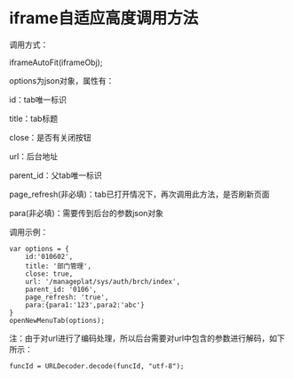 # iframe自适应高度调用方法

调用方式：

iframeAutoFit(iframeObj);

options为json对象，属性有：

id：tab唯一标识

title：tab标题

close：是否有关闭按钮

url：后台地址

parent\_id：父tab唯一标识

page\_refresh\(非必填\)：tab已打开情况下，再次调用此方法，是否刷新页面

para\(非必填\)：需要传到后台的参数json对象

调用示例：

```
var options = {
    id:'010602',
    title: '部门管理',
    close: true,
    url: '/manageplat/sys/auth/brch/index',
    parent_id: '0106',
    page_refresh: 'true',
    para:{para1:'123',para2:'abc'}
}
openNewMenuTab(options);
```

注：由于对url进行了编码处理，所以后台需要对url中包含的参数进行解码，如下所示：

```
funcId = URLDecoder.decode(funcId, "utf-8");
```



